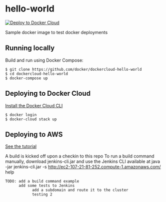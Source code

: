hello-world
===========

[![Deploy to Docker Cloud](https://files.cloud.docker.com/images/deploy-to-dockercloud.svg)](https://cloud.docker.com/stack/deploy/)

Sample docker image to test docker deployments

## Running locally

Build and run using Docker Compose:

	$ git clone https://github.com/docker/dockercloud-hello-world
	$ cd dockercloud-hello-world
	$ docker-compose up


## Deploying to Docker Cloud

[Install the Docker Cloud CLI](https://docs.docker.com/docker-cloud/tutorials/installing-cli/)

	$ docker login
	$ docker-cloud stack up

## Deploying to AWS

[See the tutorial](http://docs.aws.amazon.com/AWSGettingStartedContinuousDeliveryPipeline/latest/GettingStarted/CICD_Jenkins_Pipeline.html)

  A build is kicked off upon a checkin to this repo
	To run a build command manually, download jenkins-cli.jar and use the Jenkins CLI available at
	java -jar jenkins-cli.jar -s http://ec2-107-21-81-252.compute-1.amazonaws.com/ help

	TODO: add a build command example
	      add some tests to Jenkins
				add a subdomain and route it to the cluster
				testing 2
